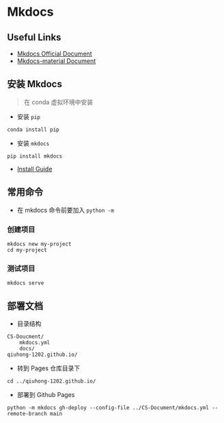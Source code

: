 # Mkdocs

## Useful Links

- [Mkdocs Official Document](https://www.mkdocs.org/getting-started/)
- [Mkdocs-material Document](https://squidfunk.github.io/mkdocs-material/)

## 安装 Mkdocs

> 在 conda 虚拟环境中安装

- 安装 `pip`

```
conda install pip
```

- 安装 `mkdocs`

```
pip install mkdocs
```

- [Install Guide](https://www.mkdocs.org/user-guide/installation/)

## 常用命令

- 在 mkdocs 命令前要加入 `python -m`

### 创建项目

```
mkdocs new my-project
cd my-project
```

### 测试项目

```
mkdocs serve
```

## 部署文档

- 目录结构

```
CS-Doucment/
    mkdocs.yml
    docs/
qiuhong-1202.github.io/
```

- 转到 Pages 仓库目录下

```
cd ../qiuhong-1202.github.io/
```

- 部署到 Github Pages

```
python -m mkdocs gh-deploy --config-file ../CS-Document/mkdocs.yml --remote-branch main
```

